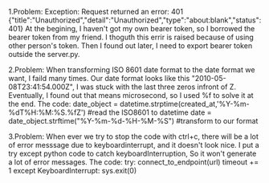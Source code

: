 
1.Problem: Exception: Request returned an error: 401 {"title":"Unauthorized","detail":"Unauthorized","type":"about:blank","status":401} At the begining, I haven't got my own bearer token, so I borrowed the bearer token from my friend. I thoguth this errir is raised because of using other person's token. Then I found out later, I need to export bearer token outside the server.py.

2.Problem: When transforming ISO 8601 date format to the date format we want, I faild many times. Our date format looks like this "2010-05-08T23:41:54.000Z", I was stuck with the last three zeros infront of Z. Eventually, I found out that means microsecond, so I used %f to solve it at the end. The code: date_object = datetime.strptime(created_at,'%Y-%m-%dT%H:%M:%S.%fZ') #read the ISO8601 to datetime date = date_object.strftime("%Y-%m-%d-%H-%M-%S") #transform to our format

3.Problem: When ever we try to stop the code with ctrl+c, there will be a lot of error messsage due to keyboardinterrupt, and it doesn't look nice. I put a try except python code to catch keyboardInterruption, So it won't generate a lot of error messages. The code: try: connect_to_endpoint(url) timeout += 1 except KeyboardInterrupt:
sys.exit(0)
